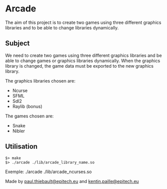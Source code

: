 Arcade
======

The aim of this project is to create two games using three different graphics libraries and to be able to change libraries dynamically.


Subject
-----

We need to create two games using three different graphics libraries and be able to change games or graphics libraries dynamically. When the graphics library is changed, the game data must be exported to the new graphics library.

The graphics libraries chosen are:
- Ncurse
- SFML
- Sdl2
- Raylib (bonus)

The games chosen are:
- Snake
- Nibler

Utilisation
-----------

```
$> make
$> ./arcade ./lib/arcade_library_name.so
```

Exemple: ./arcade ./lib/arcade_ncurses.so

Made by paul.thiebault@epitech.eu and kentin.paille@epitech.eu
